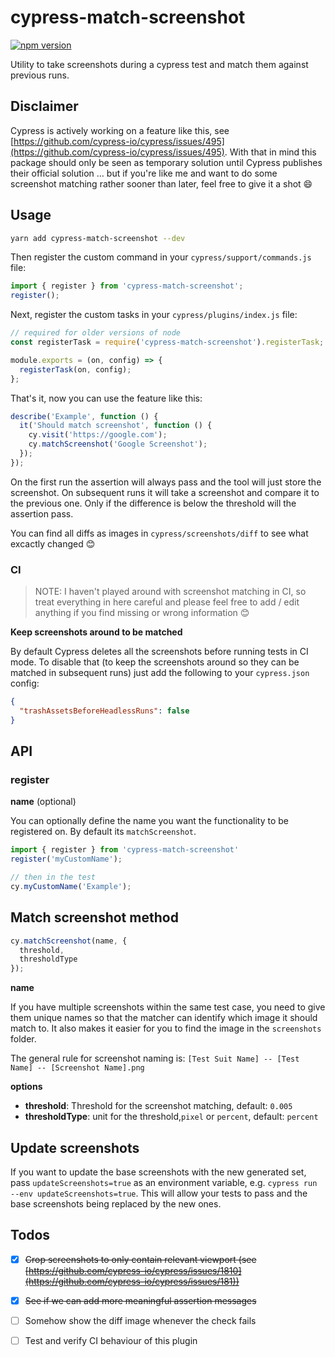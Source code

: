 # cypress-match-screenshot

[![npm version](https://img.shields.io/npm/v/cypress-match-screenshot.svg)](https://www.npmjs.com/package/cypress-match-screenshot)

Utility to take screenshots during a cypress test and match them against previous runs.

## Disclaimer

Cypress is actively working on a feature like this, see [https://github.com/cypress-io/cypress/issues/495](https://github.com/cypress-io/cypress/issues/495). With that in mind this package should only be seen as temporary solution until Cypress publishes their official solution … but if you're like me and want to do some screenshot matching rather sooner than later, feel free to give it a shot 😄

## Usage

```bash
yarn add cypress-match-screenshot --dev
```

Then register the custom command in your `cypress/support/commands.js` file:

```js
import { register } from 'cypress-match-screenshot';
register();
```

Next, register the custom tasks in your `cypress/plugins/index.js` file:

```js
// required for older versions of node
const registerTask = require('cypress-match-screenshot').registerTask;

module.exports = (on, config) => {
  registerTask(on, config);
};
```

That's it, now you can use the feature like this:

```js
describe('Example', function () {
  it('Should match screenshot', function () {
    cy.visit('https://google.com');
    cy.matchScreenshot('Google Screenshot');
  });
});
```

On the first run the assertion will always pass and the tool will just store the screenshot. On subsequent runs it will take a screenshot and compare it to the previous one. Only if the difference is below the threshold will the assertion pass.

You can find all diffs as images in `cypress/screenshots/diff` to see what excactly changed 😊

### CI

> NOTE: I haven't played around with screenshot matching in CI, so treat everything in here careful and please feel free to add / edit anything if you find missing or wrong information 😊

**Keep screenshots around to be matched**

By default Cypress deletes all the screenshots before running tests in CI mode. To disable that (to keep the screenshots around so they can be matched in subsequent runs) just add the following to your `cypress.json` config:

```json
{
  "trashAssetsBeforeHeadlessRuns": false
}
```

## API

### register

**name** (optional)

You can optionally define the name you want the functionality to be registered on. By default its `matchScreenshot`.

```js
import { register } from 'cypress-match-screenshot'
register('myCustomName');

// then in the test
cy.myCustomName('Example');
```

## Match screenshot method

```js
cy.matchScreenshot(name, {
  threshold,
  thresholdType
});
```

**name** 

If you have multiple screenshots within the same test case, you need to give them unique names so that the matcher can identify which image it should match to. It also makes it easier for you to find the image in the `screenshots` folder.

The general rule for screenshot naming is: `[Test Suit Name] -- [Test Name] -- [Screenshot Name].png`

**options**

 * **threshold**: Threshold for the screenshot matching, default: `0.005`
 * **thresholdType**: unit for the threshold,`pixel` or `percent`, default: `percent`

## Update screenshots

If you want to update the base screenshots with the new generated set, pass `updateScreenshots=true` as an environment variable, e.g. `cypress run --env updateScreenshots=true`. 
This will allow your tests to pass and the base screenshots being replaced by the new ones.

## Todos

- [x] ~~Crop screenshots to only contain relevant viewport (see [https://github.com/cypress-io/cypress/issues/1810](https://github.com/cypress-io/cypress/issues/181))~~
- [x] ~~See if we can add more meaningful assertion messages~~
- [ ] Somehow show the diff image whenever the check fails
- [ ] Test and verify CI behaviour of this plugin

